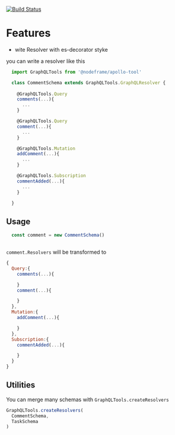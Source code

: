 [![Build Status](https://travis-ci.org/nodeframe/apollo-tools.svg?branch=master)](https://travis-ci.org/nodeframe/apollo-tools)

Features
=======
- wite Resolver with es-decorator styke

you can write a resolver like this 

```javascript
  import GraphQLTools from '@nodeframe/apollo-tool'

  class CommentSchema extends GraphQLTools.GraphQLResolver {
    
    @GraphQLTools.Query
    comments(...){
      ...
    }

    @GraphQLTools.Query
    comment(...){
      ...
    }

    @GraphQLTools.Mutation
    addComment(...){
      ...
    } 

    @GraphQLTools.Subscription
    commentAdded(...){
      ...
    } 

  }
```

## Usage

```javascript
  const comment = new CommentSchema()
  
``` 

`comment.Resolvers` will be transformed to

```javascript
{
  Query:{
    comments(...){

    }
    comment(...){

    }
  },
  Mutation:{
    addComment(...){

    }
  },
  Subscription:{
    commentAdded(...){

    }
  }
}
```

## Utilities

You can merge many schemas with `GraphQLTools.createResolvers`

```javascript
GraphQLTools.createResolvers(
  CommentSchema,
  TaskSchema
)
```


